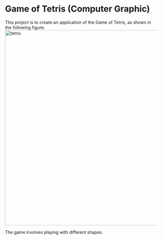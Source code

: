 # Game of Tetris (Computer Graphic)

This project is to create an application of the Game of Tetris, as shown in the following figure. 
<img width="646" alt="tetris" src="https://user-images.githubusercontent.com/37192026/37186201-1469fb4e-22f9-11e8-8ab0-55bd147504b5.png">

The game involves playing with different shapes. 
